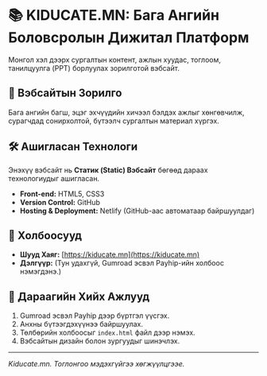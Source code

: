 # 📚 KIDUCATE.MN: Бага Ангийн Боловсролын Дижитал Платформ

Монгол хэл дээрх сургалтын контент, ажлын хуудас, тоглоом, танилцуулга (PPT) борлуулах зорилготой вэбсайт.

## 🎯 Вэбсайтын Зорилго

Бага ангийн багш, эцэг эхчүүдийн хичээл бэлдэх ажлыг хөнгөвчилж, сурагчдад сонирхолтой, бүтээлч сургалтын материал хүргэх.

## 🛠️ Ашигласан Технологи

Энэхүү вэбсайт нь **Статик (Static) Вэбсайт** бөгөөд дараах технологиудыг ашигласан.

* **Front-end:** HTML5, CSS3
* **Version Control:** GitHub
* **Hosting & Deployment:** Netlify (GitHub-аас автоматаар байршуулдаг)

## 🔗 Холбоосууд

* **Шууд Хаяг:** [https://kiducate.mn](https://kiducate.mn)
* **Дэлгүүр:** (Тун удахгүй, Gumroad эсвэл Payhip-ийн холбоос нэмэгдэнэ.)

## 📝 Дараагийн Хийх Ажлууд

1.  Gumroad эсвэл Payhip дээр бүртгэл үүсгэх.
2.  Анхны бүтээгдэхүүнээ байршуулах.
3.  Төлбөрийн холбоосыг `index.html` файл дээр нэмэх.
4.  Вэбсайтын дизайн болон зургуудыг шинэчлэх.

---
*Kiducate.mn. Тоглонгоо мэдэхгүйгээ хөгжүүлцгээе.*
